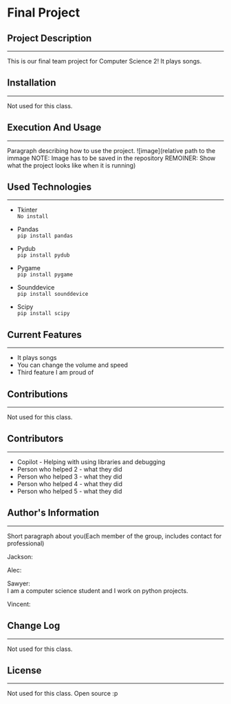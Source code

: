 # Final Project

## Project Description  
---
This is our final team project for Computer Science 2! It plays songs.  

## Installation  
---
Not used for this class.  

## Execution And Usage  
---
Paragraph describing how to use the project.
![image](relative path to the immage NOTE: Image has to be saved in the repository REMOINER: Show what the project looks like when it is running)  

## Used Technologies  
---

+ Tkinter  
`No install`  

+ Pandas  
`pip install pandas`  

+ Pydub  
`pip install pydub`  

+ Pygame  
`pip install pygame`  

+ Sounddevice  
`pip install sounddevice`  

+ Scipy  
`pip install scipy` 

## Current Features  
---
+ It plays songs  
+ You can change the volume and speed  
+ Third feature I am proud of  

## Contributions  
---
Not used for this class.  

## Contributors  
---
+ Copilot - Helping with using libraries and debugging  
+ Person who helped 2 - what they did  
+ Person who helped 3 - what they did  
+ Person who helped 4 - what they did  
+ Person who helped 5 - what they did  

## Author's Information  
---
Short paragraph about you(Each member of the group, includes contact for professional)

Jackson:

Alec:

Sawyer:  
I am a computer science student and I work on python projects.

Vincent:

## Change Log  
---
Not used for this class.  

## License
---
Not used for this class. Open source :p
